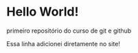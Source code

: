 # Hello World!

primeiro repositório do curso de git e github

Essa linha adicionei diretamente no site!
